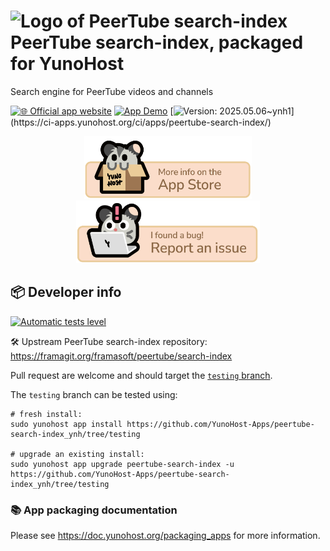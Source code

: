 <!--
N.B.: This README was automatically generated by <https://github.com/YunoHost/apps_tools/blob/main/readme_generator>
It shall NOT be edited by hand.
-->

<h1>
  <img src="https://raw.githubusercontent.com/YunoHost/apps/main/logos/peertube-search-index.png" width="32px" alt="Logo of PeerTube search-index">
  PeerTube search-index, packaged for YunoHost
</h1>

Search engine for PeerTube videos and channels

[![🌐 Official app website](https://img.shields.io/badge/Official_app_website-darkgreen?style=for-the-badge)](https://search.joinpeertube.org/)
[![App Demo](https://img.shields.io/badge/App_Demo-blue?style=for-the-badge)](https://search.joinpeertube.org/)
[![Version: 2025.05.06~ynh1](https://img.shields.io/badge/Version-2025.05.06~ynh1-rgba(0,150,0,1)?style=for-the-badge)](https://ci-apps.yunohost.org/ci/apps/peertube-search-index/)

<div align="center">
<a href="https://apps.yunohost.org/app/peertube-search-index"><img height="100px" src="https://github.com/YunoHost/yunohost-artwork/raw/refs/heads/main/badges/neopossum-badges/badge_more_info_on_the_appstore.svg"/></a>
<a href="https://github.com/YunoHost-Apps/peertube-search-index_ynh/issues"><img height="100px" src="https://github.com/YunoHost/yunohost-artwork/raw/refs/heads/main/badges/neopossum-badges/badge_report_an_issue.svg"/></a>
</div>

## 📦 Developer info

[![Automatic tests level](https://apps.yunohost.org/badge/cilevel/peertube-search-index)](https://ci-apps.yunohost.org/ci/apps/peertube-search-index/)

🛠️ Upstream PeerTube search-index repository: <https://framagit.org/framasoft/peertube/search-index>

Pull request are welcome and should target the [`testing` branch](https://github.com/YunoHost-Apps/peertube-search-index_ynh/tree/testing).

The `testing` branch can be tested using:
```
# fresh install:
sudo yunohost app install https://github.com/YunoHost-Apps/peertube-search-index_ynh/tree/testing

# upgrade an existing install:
sudo yunohost app upgrade peertube-search-index -u https://github.com/YunoHost-Apps/peertube-search-index_ynh/tree/testing
```

### 📚 App packaging documentation

Please see <https://doc.yunohost.org/packaging_apps> for more information.